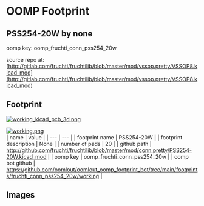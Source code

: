 # OOMP Footprint  
## PSS254-20W  by none  
  
oomp key: oomp_fruchti_conn_pss254_20w  
  
source repo at: [http://gitlab.com/fruchti/fruchtilib/blob/master/mod/vssop.pretty/VSSOP8.kicad_mod](http://gitlab.com/fruchti/fruchtilib/blob/master/mod/vssop.pretty/VSSOP8.kicad_mod)  
## Footprint  
  
[![working_kicad_pcb_3d.png](working_kicad_pcb_3d_600.png)](working_kicad_pcb_3d.png)  
  
[![working.png](working_600.png)](working.png)  
| name | value | 
| --- | --- | 
| footprint name | PSS254-20W | 
| footprint description | None | 
| number of pads | 20 | 
| github path | http://github.com/fruchti/fruchtilib/blob/master/mod/conn.pretty/PSS254-20W.kicad_mod | 
| oomp key | oomp_fruchti_conn_pss254_20w | 
| oomp bot github | https://github.com/oomlout/oomlout_oomp_footprint_bot/tree/main/footprints/fruchti_conn_pss254_20w/working | 
## Images  
